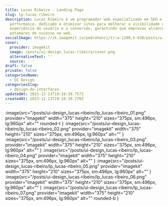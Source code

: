 ```yaml
---
title: Lucas Ribeiro - Landing Page
slug: lp-lucas-ribeiro
description: Lucas Ribeiro é um programador web especializado em SEO e
  performance, dedicado a otimizar sites para melhorar a visibilidade online, a
  experiência do usuário e a conversão, garantindo que empresas alcance novos
  patamares de sucesso na web.
socialImage: https://ik.imagekit.io/pedrohenri/tr:w-1200,h-630/posts/ui-design_lucas-ribeiro/social-image.png
cover:
  provider: imagekit
  image: /posts/ui-design_lucas-ribeiro/cover.png
  alternativeText: ''
  source: ' '
draft: false
private: false
categoriesName:
  - UI Design
categoriesSlug:
  - design-de-interfaces
updatedAt: 2023-12-13T19:18:39.757Z
createdAt: 2023-12-13T19:18:39.770Z
---
```


:image{src="/posts/ui-design_lucas-ribeiro/lp_lucas-ribeiro_01.png" provider="imagekit" width="375" height="210" sizes="375px, sm:496px, lg:960px" alt="" rounded-t }
:image{src="/posts/ui-design_lucas-ribeiro/lp_lucas-ribeiro_02.png" provider="imagekit" width="375" height="210" sizes="375px, sm:496px, lg:960px" alt="" }
:image{src="/posts/ui-design_lucas-ribeiro/lp_lucas-ribeiro_03.png" provider="imagekit" width="375" height="210" sizes="375px, sm:496px, lg:960px" alt="" }
:image{src="/posts/ui-design_lucas-ribeiro/lp_lucas-ribeiro_04.png" provider="imagekit" width="375" height="210" sizes="375px, sm:496px, lg:960px" alt="" }
:image{src="/posts/ui-design_lucas-ribeiro/lp_lucas-ribeiro_05.png" provider="imagekit" width="375" height="210" sizes="375px, sm:496px, lg:960px" alt="" }
:image{src="/posts/ui-design_lucas-ribeiro/lp_lucas-ribeiro_06.png" provider="imagekit" width="375" height="210" sizes="375px, sm:496px, lg:960px" alt="" }
:image{src="/posts/ui-design_lucas-ribeiro/lp_lucas-ribeiro_07.png" provider="imagekit" width="375" height="210" sizes="375px, sm:496px, lg:960px" alt="" rounded-b }
